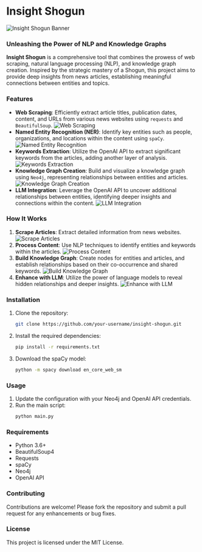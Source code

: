 
# Insight Shogun

![Insight Shogun Banner](https://github.com/samraatz/InsightShogun/main/banner.jpg)

### Unleashing the Power of NLP and Knowledge Graphs

**Insight Shogun** is a comprehensive tool that combines the prowess of web scraping, natural language processing (NLP), and knowledge graph creation. Inspired by the strategic mastery of a Shogun, this project aims to provide deep insights from news articles, establishing meaningful connections between entities and topics.

### Features

- **Web Scraping**: Efficiently extract article titles, publication dates, content, and URLs from various news websites using `requests` and `BeautifulSoup`.
  ![Web Scraping](path_to_your_image/web_scraping.png)
- **Named Entity Recognition (NER)**: Identify key entities such as people, organizations, and locations within the content using `spaCy`.
  ![Named Entity Recognition](path_to_your_image/ner.png)
- **Keywords Extraction**: Utilize the OpenAI API to extract significant keywords from the articles, adding another layer of analysis.
  ![Keywords Extraction](path_to_your_image/keywords_extraction.png)
- **Knowledge Graph Creation**: Build and visualize a knowledge graph using `Neo4j`, representing relationships between entities and articles.
  ![Knowledge Graph Creation](path_to_your_image/knowledge_graph.png)
- **LLM Integration**: Leverage the OpenAI API to uncover additional relationships between entities, identifying deeper insights and connections within the content.
  ![LLM Integration](path_to_your_image/llm_integration.png)

### How It Works

1. **Scrape Articles**: Extract detailed information from news websites.
   ![Scrape Articles](path_to_your_image/scrape_articles.png)
2. **Process Content**: Use NLP techniques to identify entities and keywords within the articles.
   ![Process Content](path_to_your_image/process_content.png)
3. **Build Knowledge Graph**: Create nodes for entities and articles, and establish relationships based on their co-occurrence and shared keywords.
   ![Build Knowledge Graph](path_to_your_image/build_knowledge_graph.png)
4. **Enhance with LLM**: Utilize the power of language models to reveal hidden relationships and deeper insights.
   ![Enhance with LLM](path_to_your_image/enhance_with_llm.png)

### Installation

1. Clone the repository:
   ```bash
   git clone https://github.com/your-username/insight-shogun.git
   ```
2. Install the required dependencies:
   ```bash
   pip install -r requirements.txt
   ```
3. Download the spaCy model:
   ```bash
   python -m spacy download en_core_web_sm
   ```

### Usage

1. Update the configuration with your Neo4j and OpenAI API credentials.
2. Run the main script:
   ```bash
   python main.py
   ```

### Requirements

- Python 3.6+
- BeautifulSoup4
- Requests
- spaCy
- Neo4j
- OpenAI API

### Contributing

Contributions are welcome! Please fork the repository and submit a pull request for any enhancements or bug fixes.

### License

This project is licensed under the MIT License.
```

